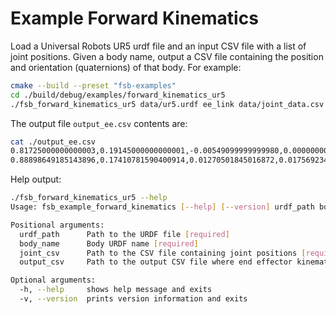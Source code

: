 # Example Forward Kinematics

Load a Universal Robots UR5 urdf file and an input CSV file with a list of joint positions. Given a body name, output a CSV file containing the position and orientation (quaternions) of that body. For example:

```sh
cmake --build --preset "fsb-examples"
cd ./build/debug/examples/forward_kinematics_ur5
./fsb_forward_kinematics_ur5 data/ur5.urdf ee_link data/joint_data.csv output_ee.csv
```

The output file `output_ee.csv` contents are:

```sh
cat ./output_ee.csv
0.81725000000000003,0.19145000000000001,-0.00549099999999980,0.00000000000000014,0.70710678118481640,0.70710678118827885,0.00000000000000014
0.88898649185143896,0.17410781590400914,0.01270501845016872,0.01756923413687131,0.95422918329845485,0.29193768615743676,0.06253299252754330
```

Help output:

```sh
./fsb_forward_kinematics_ur5 --help
Usage: fsb_example_forward_kinematics [--help] [--version] urdf_path body_name joint_csv output_csv

Positional arguments:
  urdf_path      Path to the URDF file [required]
  body_name      Body URDF name [required]
  joint_csv      Path to the CSV file containing joint positions [required]
  output_csv     Path to the output CSV file where end effector kinematics will be written [required]

Optional arguments:
  -h, --help     shows help message and exits
  -v, --version  prints version information and exits
```
